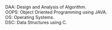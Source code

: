 DAA: Design and Analysis of Algorithm. \
OOPS: Object Oriented Programming using JAVA. \
OS: Operating Systems. \
DSC: Data Structures using C. 
